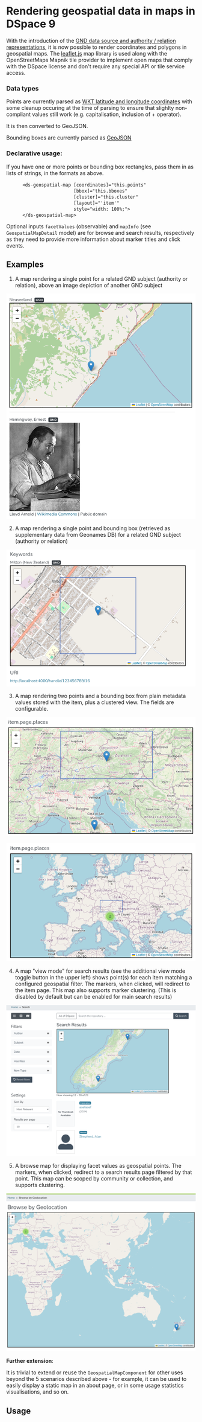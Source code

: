 # Rendering geospatial data in maps in DSpace 9

With the introduction of the [GND data source and authority / relation representations](#TODO), it is now possible to render coordinates and polygons
in geospatial maps. The [leaflet.js](https://leafletjs.com/reference.html) map library is used along with the OpenStreetMaps Mapnik tile provider to
implement open maps that comply with the DSpace license and don't require any special API or tile service access.

### Data types

Points are currently parsed as [WKT latitude and longitude coordinates](https://en.wikipedia.org/wiki/Well-known_text_representation_of_geometry) with some
cleanup occuring at the time of parsing to ensure that slighlty non-compliant values still work (e.g. capitalisation, inclusion of + operator).

It is then converted to GeoJSON.

Bounding boxes are currently parsed as [GeoJSON](https://en.wikipedia.org/wiki/GeoJSON)

### Declarative usage:

If you have one or more points or bounding box rectangles, pass them in as lists of strings, in the formats as above.


```
      <ds-geospatial-map [coordinates]="this.points"
                         [bbox]="this.bboxes"
                         [cluster]="this.cluster"
                         [layout]="'item'"
                         style="width: 100%;">
      </ds-geospatial-map>
```

Optional inputs `facetValues` (observable) and `mapInfo` (see `GeospatialMapDetail` model) are for browse and search results, respectively
as they need to provide more information about marker titles and click events.
## Examples

1. A map rendering a single point for a related GND subject (authority or relation), above an image depiction of another GND subject

![A map rendering a single point for a related GND subject (authority or relation), above an image depiction of another GND subject](gnd-record-map.png)

2. A map rendering a single point and bounding box (retrieved as supplementary data from Geonames DB) for a related GND subject (authority or relation)

![A map rendering a single point and bounding box (retrieved as supplementary data from Geonames DB) for a related GND subject (authority or relation)](gnd-record-map-bbox.png)

3. A map rendering two points and a bounding box from plain metadata values stored with the item, plus a clustered view. The fields are configurable.

![A map rendering two points and a bounding box from plain metadata values stored with the item](item-page-map.png)

![A map rendering a cluster of two points and a bounding box from plain metadata values stored with the item](item-page-map-cluster.png)

4. A map "view mode" for search results (see the additional view mode toggle button in the upper left) shows point(s) for each item matching a configured
geospatial filter. The markers, when clicked, will redirect to the item page. This map also supports marker clustering.
(This is disabled by default but can be enabled for main search results)

![A map with markers representing items in search result lists](search-results-map.png)

5. A browse map for displaying facet values as geospatial points. The markers, when clicked, redirect to a search results page filtered by that point.
This map can be scoped by community or collection, and supports clustering.

![A map with a marker and a marker cluster represending facets (one or more search filter results)](browse-map.png)


**Further extension**:

It is trivial to extend or reuse the `GeospatialMapComponent` for other uses beyond the 5 scenarios described above - for example, it can be used
to easily display a static map in an about page, or in some usage statistics visualisations, and so on.

## Usage
